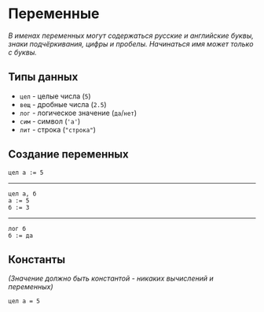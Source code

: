 <h1>Переменные</h1>

<i>В именах переменных могут содержаться русские и английские буквы,
знаки подчёркивания, цифры и пробелы. Начинаться имя может только с буквы.</i>

<h2>Типы данных</h2>

<ul>
  <li><code>цел</code> - целые числа (<code>5</code>)</li>
  <li><code>вещ</code> - дробные числа (<code>2.5</code>)</li>
  <li><code>лог</code> - логическое значение (<code>да</code>/<code>нет</code>)</li>
  <li><code>сим</code> - символ (<code>'а'</code>)</li>
  <li><code>лит</code> - строка (<code>"строка"</code>)</li>
</ul>

<h2>Создание переменных</h2>

```kumir
цел а := 5
```

<hr/>

```kumir
цел а, б
а := 5
б := 3
```

<hr/>

```kumir
лог б
б := да
```

<h2>Константы</h2>

<i>(Значение должно быть константой - никаких вычислений и переменных)</i>

```kumir
цел а = 5
```
